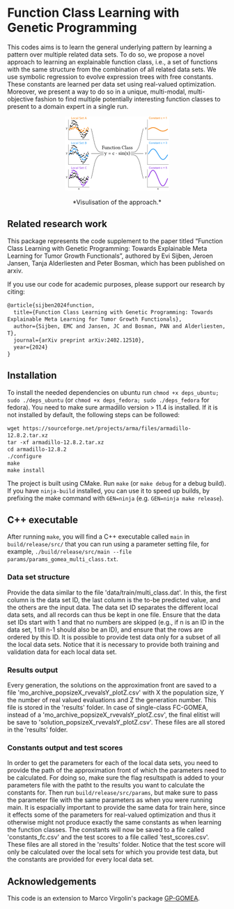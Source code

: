 # Function Class Learning with Genetic Programming
This codes aims is to learn the general underlying
pattern by learning a pattern over
multiple related data sets. To do so, we propose a novel approach
to learning an explainable function class, i.e., a set of functions with
the same structure from the combination of all related data
sets. We use symbolic regression to evolve expression trees with
free constants. These constants are learned per data set using
real-valued optimization. Moreover, we present a way to do so in a
unique, multi-modal, multi-objective fashion to find multiple potentially interesting function classes to present to a domain expert
in a single run. 
<p align="center">
<img alt="eye_catcher" src="overview.png"/>
</p>
<p align="center">
*Visulisation of the approach.*
</p>

## Related research work
This package represents the code supplement to the paper titled “Function Class Learning with Genetic Programming: Towards
Explainable Meta Learning for Tumor Growth Functionals”,
authored by Evi Sijben, Jeroen Jansen, Tanja Alderliesten and Peter Bosman, which has been published on arxiv. 

If you use our code for academic purposes, please support our research by citing:
```
@article{sijben2024function,
  title={Function Class Learning with Genetic Programming: Towards Explainable Meta Learning for Tumor Growth Functionals},
  author={Sijben, EMC and Jansen, JC and Bosman, PAN and Alderliesten, T},
  journal={arXiv preprint arXiv:2402.12510},
  year={2024}
}
```


## Installation
To install the needed dependencies on ubuntu run `chmod +x deps_ubuntu; sudo ./deps_ubuntu` (or `chmod +x deps_fedora; sudo ./deps_fedora` for fedora). You need to make sure armadillo version > 11.4 is installed. If it is not installed by default, the following steps can be followed:

```
wget https://sourceforge.net/projects/arma/files/armadillo-12.8.2.tar.xz
tar -xf armadillo-12.8.2.tar.xz
cd armadillo-12.8.2
./configure
make
make install
```

The project is built using CMake. Run `make` (or `make debug` for a debug build). If you have `ninja-build` installed, you can use it to speed up builds, by prefixing the make command with `GEN=ninja` (e.g. `GEN=ninja make release`).

## C++ executable
After running `make`, you will find a C++ executable called `main` in `build/release/src/` that you can run using a parameter setting file, for example, `./build/release/src/main --file params/params_gomea_multi_class.txt`.

### Data set structure
Provide the data similar to the file 'data/train/multi_class.dat'. In this, the first column is the data set ID, the last column is the to-be predicted value, and the others are the input data.
The data set ID separates the different local data sets, and all records can thus be kept in one file.
Ensure that the data set IDs start with 1  and that no numbers are skipped (e.g., if n is an ID in the data set, 1 till n-1 should also be an ID), and ensure that the rows are ordered by this ID.
It is possible to provide test data only for a subset of all the local data sets.
Notice that it is necessary to provide both training and validation data for each local data set.

### Results output
Every generation, the solutions on the approximation front are saved to a file 'mo_archive_popsizeX_rvevalsY_plotZ.csv' with X the population size, Y the number of real valued evaluations and Z the generation number. This file is stored in the 'results' folder. 
In case of single-class FC-GOMEA, instead of a 'mo_archive_popsizeX_rvevalsY_plotZ.csv', the final elitist will be save to 'solution_popsizeX_rvevalsY_plotZ.csv'.
These files are all stored in the 'results' folder.

### Constants output and test scores
In order to get the parameters for each of the local data sets, you need to provide the path of the approximation front of which the parameters need to be calculated.
For doing so, make sure the flag resultspath is added to your parameters file with the patht to the results you want to calculate the constants for.
Then run `build/release/src/params`, but make sure to pass the parameter file with the same parameters as when you were running main. It is espacially important to provide the same data for train here, since it effects some of the parameters for real-valued optimization and thus it otherwise might not produce exactly the same constants as when learning the function classes. 
The constants will now be saved to a file called 'constants_fc.csv' and the test scores to a file called 'test_scores.csv'. These files are all stored in the 'results' folder. 
Notice that the test score will only be calculated over the local sets for which you provide test data, but the constants are provided for every local data set. 



## Acknowledgements
This code is an extension to Marco Virgolin's package [GP-GOMEA](https://github.com/marcovirgolin/GP-GOMEA).


